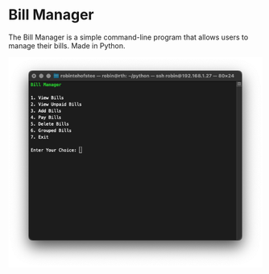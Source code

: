 # Bill Manager

The Bill Manager is a simple command-line program that allows users to manage their bills.
Made in Python.

![Main Page](bills.png)
